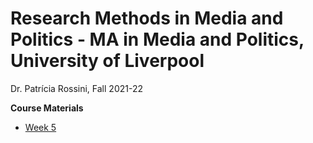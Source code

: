 # Research Methods in Media and Politics - MA in Media and Politics, University of Liverpool

Dr. Patrícia Rossini, Fall 2021-22




<p><strong>Course Materials</strong></p>
<ul>
  
  <li><a href="https://prossini.github.io/Research_Methods_UoL/Week5.html", target = "_blank">Week 5</a></li>
</ul>
</div>
